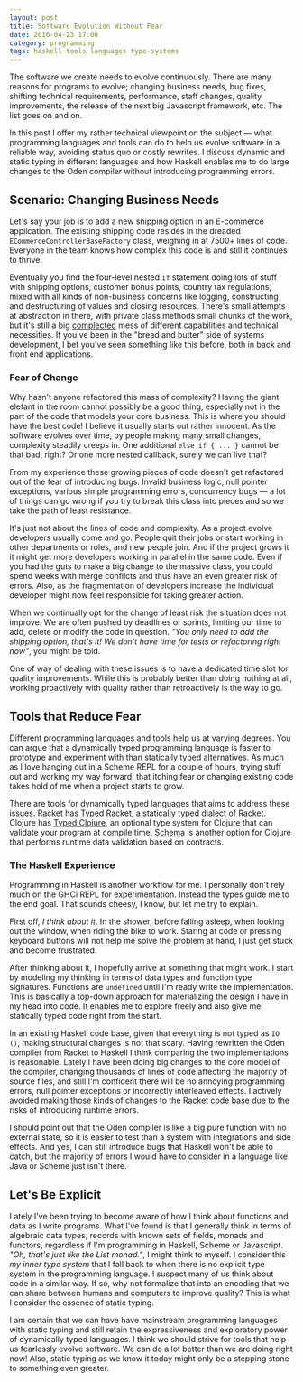 ```yaml
---
layout: post
title: Software Evolution Without Fear
date: 2016-04-23 17:00
category: programming
tags: haskell tools languages type-systems
---
```


The software we create needs to evolve continuously. There are many reasons for
programs to evolve; changing business needs, bug fixes, shifting technical
requirements, performance, staff changes, quality improvements, the release of
the next big Javascript framework, etc. The list goes on and on.

In this post I offer my rather technical viewpoint on the subject &mdash; what
programming languages and tools can do to help us evolve software in a reliable
way, avoiding status quo or costly rewrites. I discuss dynamic and static
typing in different languages and how Haskell enables me to do large
changes to the Oden compiler without introducing programming errors.

## Scenario: Changing Business Needs

Let's say your job is to add a new shipping option in an E-commerce
application. The existing shipping code resides in the dreaded
`ECommerceControllerBaseFactory` class, weighing in at 7500+ lines of code.
Everyone in the team knows how complex this code is and still it continues to
thrive.

Eventually you find the four-level nested `if` statement doing lots of stuff
with shipping options, customer bonus points, country tax regulations, mixed
with all kinds of non-business concerns like logging, constructing and
destructuring of values and closing resources. There's small attempts at
abstraction in there, with private class methods small chunks of the work, but
it's still a big [complected][complected] mess of different capabilities and
technical necessities. If you've been in the "bread and butter" side of
systems development, I bet you've seen something like this before, both in back
and front end applications.

### Fear of Change

Why hasn't anyone refactored this mass of complexity? Having the giant elefant
in the room cannot possibly be a good thing, especially not in the part of the
code that models your core business. This is where you should have the best
code! I believe it usually starts out rather innocent. As the software evolves
over time, by people making many small changes, complexity steadily creeps in.
One additional `else if { ... }` cannot be that bad, right? Or one more nested
callback, surely we can live that?

From my experience these growing pieces of code doesn't get refactored out of
the fear of introducing bugs. Invalid business logic, null pointer exceptions,
various simple programming errors, concurrency bugs &mdash; a lot of things can
go wrong if you try to break this class into pieces and so we take the path of
least resistance.

It's just not about the lines of code and complexity. As a project evolve
developers usually come and go. People quit their jobs or start working in
other departments or roles, and new people join. And if the project grows it
it might get more developers working in parallel in the same code. Even if you
had the guts to make a big change to the massive class, you could spend weeks
with merge conflicts and thus have an even greater risk of errors. Also, as the
fragmentation of developers increase the individual developer might now feel
responsible for taking greater action.

When we continually opt for the change of least risk the situation does not
improve. We are often pushed by deadlines or sprints, limiting our time to add,
delete or modify the code in question. *"You only need to add the shipping
option, that's it! We don't have time for tests or refactoring right now"*,
you might be told.

One of way of dealing with these issues is to have a dedicated time slot for
quality improvements. While this is probably better than doing nothing at all,
working proactively with quality rather than retroactively is the way to go.

## Tools that Reduce Fear

Different programming languages and tools help us at varying degrees. You can
argue that a dynamically typed programming language is faster to prototype and
experiment with than statically typed alternatives. As much as I love hanging
out in a Scheme REPL for a couple of hours, trying stuff out and working my way
forward, that itching fear or changing existing code takes hold of me when a
project starts to grow.

There are tools for dynamically typed languages that aims to address these
issues. Racket has [Typed Racket](typedracket), a statically typed dialect of
Racket.  Clojure has [Typed Clojure](typedclojure), an optional type system for
Clojure that can validate your program at compile time. [Schema](schema) is
another option for Clojure that performs runtime data validation based on
contracts.

### The Haskell Experience

Programming in Haskell is another workflow for me. I personally don't rely much
on the GHCi REPL for experimentation. Instead the types guide me to the end
goal. That sounds cheesy, I know, but let me try to explain.

First off, *I think about it*. In the shower, before falling asleep, when
looking out the window, when riding the bike to work. Staring at code or
pressing keyboard buttons will not help me solve the problem at hand, I just
get stuck and become frustrated.

After thinking about it, I hopefully arrive at something that might work. I
start by modeling my thinking in terms of data types and function type
signatures. Functions are `undefined` until I'm ready write the implementation.
This is basically a top-down approach for materializing the design I have in my
head into code. It enables me to explore freely and also give me statically
typed code right from the start.

In an existing Haskell code base, given that everything is not typed as `IO
()`, making structural changes is not that scary. Having rewritten the Oden
compiler from Racket to Haskell I think comparing the two implementations is
reasonable. Lately I have been doing big changes to the core model of the
compiler, changing thousands of lines of code affecting the majority of source
files, and still I'm confident there will be no annoying programming errors,
null pointer exceptions or incorrectly interleaved effects. I actively avoided
making those kinds of changes to the Racket code base due to the risks of
introducing runtime errors.

I should point out that the Oden compiler is like a big pure function with no
external state, so it is easier to test than a system with integrations and
side effects. And yes, I can still introduce bugs that Haskell won't be able to
catch, but the majority of errors I would have to consider in a language like
Java or Scheme just isn't there.

## Let's Be Explicit

Lately I've been trying to become aware of how I think about functions and data
as I write programs. What I've found is that I generally think in terms of
algebraic data types, records with known sets of fields, monads and functors,
regardless if I'm programming in Haskell, Scheme or Javascript. *"Oh, that's
just like the List monad."*, I might think to myself. I consider this *my inner
type system* that I fall back to when there is no explicit type system in the
programming language. I suspect many of us think about code in a similar way.
If so, why not formalize that into an encoding that we can share between humans
and computers to improve quality? This is what I consider the essence of static
typing.

I am certain that we can have have mainstream programming languages with static
typing and still retain the expressiveness and exploratory power of dynamically
typed languages. I think we should strive for tools that help us fearlessly
evolve software. We can do a lot better than we are doing right now! Also,
static typing as we know it today might only be a stepping stone to something
even greater.


[complected]: https://en.wiktionary.org/wiki/complect
[typedracket]: https://docs.racket-lang.org/ts-guide/
[typedclojure]: http://typedclojure.org/
[schema]: https://github.com/plumatic/schema

